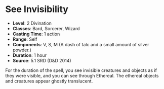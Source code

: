 # See Invisibility

- **Level**: 2 Divination
- **Classes**: Bard, Sorcerer, Wizard
- **Casting Time**: 1 action
- **Range**: Self
- **Components**: V, S, M (A dash of talc and a small amount of silver powder.)
- **Duration**: 1 hour
- **Source**: 5.1 SRD (D&D 2014)

For the duration of the spell, you see invisible creatures and objects as if they were visible, and you can see through Ethereal. The ethereal objects and creatures appear ghostly translucent.

